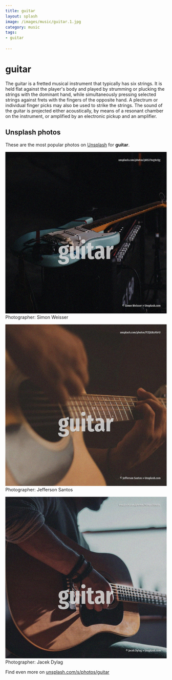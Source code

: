 ```yaml
---
title: guitar
layout: splash
image: /images/music/guitar.1.jpg
category: music
tags:
- guitar

---
```

# guitar

The guitar is a fretted musical instrument that typically has six strings.
It is held flat against the player's body and played by strumming or plucking the strings with the 
dominant hand, while simultaneously pressing selected strings against frets with the fingers of the 
opposite hand.
A plectrum or individual finger picks may also be used to strike the strings.
The sound of the guitar is projected either acoustically, by means of a resonant chamber on the 
instrument, or amplified by an electronic pickup and an amplifier.

 
## Unsplash photos
These are the most popular photos on [Unsplash](https://unsplash.com) for **guitar**.
 
![guitar](/images/music/guitar.1.jpg)
Photographer:  Simon Weisser
 
![guitar](/images/music/guitar.2.jpg)
Photographer:  Jefferson Santos
 
![guitar](/images/music/guitar.3.jpg)
Photographer:  Jacek Dylag
 
Find even more on [unsplash.com/s/photos/guitar](https://unsplash.com/s/photos/guitar)
 
